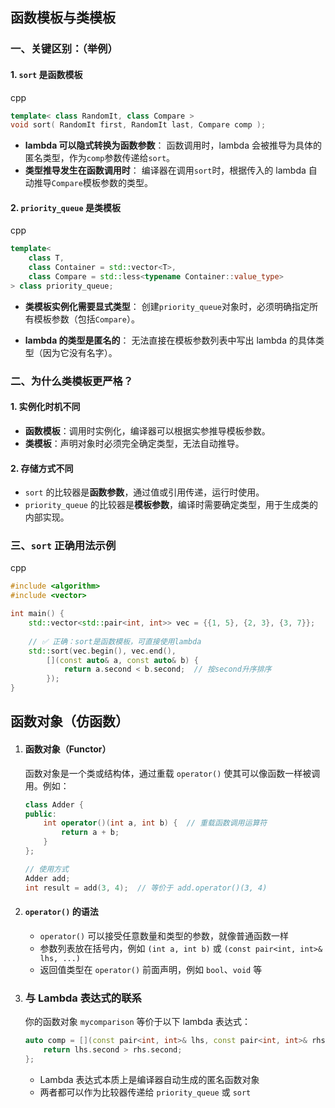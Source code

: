 ## 函数模板与类模板

### 一、关键区别：（举例）

#### 1. **`sort`** **是函数模板**

cpp

```cpp
template< class RandomIt, class Compare >
void sort( RandomIt first, RandomIt last, Compare comp );
```

* **lambda 可以隐式转换为函数参数**：
  函数调用时，lambda 会被推导为具体的匿名类型，作为`comp`参数传递给`sort`。
* **类型推导发生在函数调用时**：
  编译器在调用`sort`时，根据传入的 lambda 自动推导`Compare`模板参数的类型。

#### 2. **`priority_queue`** **是类模板**

cpp

```cpp
template<
    class T,
    class Container = std::vector<T>,
    class Compare = std::less<typename Container::value_type>
> class priority_queue;
```

* **类模板实例化需要显式类型**：
  创建`priority_queue`对象时，必须明确指定所有模板参数（包括`Compare`）。

* **lambda 的类型是匿名的**：
  无法直接在模板参数列表中写出 lambda 的具体类型（因为它没有名字）。

### 二、为什么类模板更严格？

#### 1. **实例化时机不同**

* **函数模板**：调用时实例化，编译器可以根据实参推导模板参数。
* **类模板**：声明对象时必须完全确定类型，无法自动推导。

#### 2. **存储方式不同**

* `sort` 的比较器是**函数参数**，通过值或引用传递，运行时使用。
* `priority_queue` 的比较器是**模板参数**，编译时需要确定类型，用于生成类的内部实现。

### 三、`sort` 正确用法示例

cpp

```cpp
#include <algorithm>
#include <vector>

int main() {
    std::vector<std::pair<int, int>> vec = {{1, 5}, {2, 3}, {3, 7}};
    
    // ✅ 正确：sort是函数模板，可直接使用lambda
    std::sort(vec.begin(), vec.end(), 
        [](const auto& a, const auto& b) { 
            return a.second < b.second;  // 按second升序排序
        });
}
```

## 函数对象（仿函数）

1. #### **函数对象（Functor）**

    函数对象是一个类或结构体，通过重载 `operator()` 使其可以像函数一样被调用。例如：

    ```cpp
    class Adder {
    public:
        int operator()(int a, int b) {  // 重载函数调用运算符
            return a + b;
        }
    };

    // 使用方式
    Adder add;
    int result = add(3, 4);  // 等价于 add.operator()(3, 4)
    ```

2. #### **`operator()`**  **的语法**

    * `operator()` 可以接受任意数量和类型的参数，就像普通函数一样
    * 参数列表放在括号内，例如 `(int a, int b)` 或 `(const pair<int, int>& lhs, ...)`
    * 返回值类型在 `operator()` 前面声明，例如 `bool`、`void` 等

3. ### 与 Lambda 表达式的联系

    你的函数对象 `mycomparison` 等价于以下 lambda 表达式：

    ```cpp
    auto comp = [](const pair<int, int>& lhs, const pair<int, int>& rhs) {
        return lhs.second > rhs.second;
    };
    ```

    * Lambda 表达式本质上是编译器自动生成的匿名函数对象
    * 两者都可以作为比较器传递给 `priority_queue` 或 `sort`